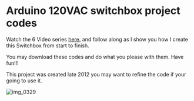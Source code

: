 # Arduino 120VAC switchbox project codes


Watch the 6 Video series <a href="https://www.youtube.com/watch?v=cbJ95v2CtuE&list=PLcxglTh4Is9YG4beeXmup9qsy4RF7R1sH">here.</a> and follow along as I show you how I create this Switchbox from start to finish.

You may download these codes and do what you please with them.
Have fun!!!

This project was created late 2012 you may want to refine the code if your going to use it.


![img_0329](https://cloud.githubusercontent.com/assets/8207804/15567662/5f1161b0-22dc-11e6-814c-51f949943a1f.JPG)
